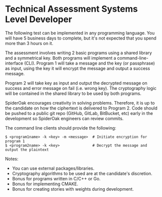 # Technical Assessment Systems Level Developer

The following test can be implemented in any programming language. You will have 5 business days to complete, but it's not expected that you spend more than 3 hours on it.

The assessment involves writing 2 basic programs using a shared library and a symmetrical key.  Both programs will implement a command-line-interface (CLI).  Program 1 will take a message and the key (or passphrase) as input, using the key it will encrypt the message and output a success message.

Program 2 will take key as input and output the decrypted message on success and error message on fail (i.e. wrong key).  The cryptography logic will be contained in the shared library to be used by both programs.

 SpiderOak encourages creativity in solving problems.  Therefore, it is up to the candidate on how the ciphertext is delivered to Program 2.  Code should be pushed to a public git repo (GitHub, GitLab, BitBucket, etc) early in the development so SpiderOak engineers can review commits.

The command line clients should provide the following:

```
$ <program1name> -k <key> -m <message>  # Initiate encryption for program 1
$ <program2name> -k <key>               # Decrypt the message and output the plaintext
```

Notes:
- You can use external packages/libraries.
- Cryptography algorithms to be used are at the candidate's discretion.
- Bonus for programs written in C/C++ or Go.
- Bonus for implementing CMAKE.
- Bonus for creating stories with weights during development.